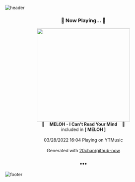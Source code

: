 ![header](https://capsule-render.vercel.app/api?type=wave&height=170&section=header&text=Hi.%20I'm%20SHIFT&fontColor=090707&fontAlignX=45&fontAlignY=65&fontSize=100)

<h3 align="center">🎵 Now Playing... 🎵</h3>
<p align="center">
  <a href="https://music.youtube.com/watch?v=y3vXsp1lDsc">
    <img width="300" src="https://lh3.googleusercontent.com/Ez85RnZTwo991VmLILk7i4mUHZs9RihLIgzXrO7KLwjDdJiNmLVfhYMvlvcfN2Mh2vFDm-DI4eckqXs">
  </a>
  <br>
  🎵&nbsp&nbsp&nbsp <b>MELOH - I Can't Read Your Mind</b> &nbsp&nbsp&nbsp🎵
  <br>
  included in <b>[ MELOH ]</b>
  
  <br />
  <br />
  03/28/2022 16:04 Playing on YTMusic
  <br />
  <br />
  Generated with <a href="https://github.com/20chan/github-now">20chan/github-now</a>
</p>

<h3 align="center">•••</h3>

![footer](https://capsule-render.vercel.app/api?type=wave&height=150&section=footer)
